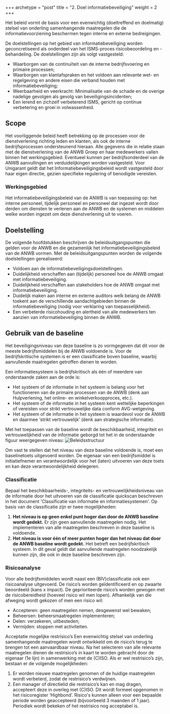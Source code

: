 +++
archetype = "post"
title = "2. Doel informatiebeveiliging"
weight = 2
+++

Het beleid vormt de basis voor een evenwichtig (doeltreffend en doelmatig) stelsel van onderling samenhangende maatregelen die de informatievoorziening beschermen tegen interne en externe bedreigingen.

De doelstellingen op het gebied van informatiebeveiliging worden geconcretiseerd als onderdeel van het ISMS-proces risicobeoordeling en -behandeling. De doelstellingen zijn als volgt vastgesteld:
* Waarborgen van de continuïteit van de interne bedrijfsvoering en primaire processen;
* Waarborgen van klantafspraken en het voldoen aan relevante wet- en regelgeving en andere eisen die verband houden met informatiebeveiliging;
* Weerbaarheid en veerkracht: Minimalisatie van de schade en de overige nadelige gevolgen als gevolg van beveiligingsincidenten;
* Een lerend en zichzelf verbeterend ISMS, gericht op continue verbetering en groei in volwassenheid.

## Scope
Het voorliggende beleid heeft betrekking op de processen voor de dienstverlening richting leden en klanten, als ook de interne bedrijfsprocessen ondersteunend hieraan. Alle gegevens die in relatie staan met de dienstverlening van de ANWB Groep en haar medewerkers vallen binnen het werkingsgebied. Eventueel kunnen per bedrijfsonderdeel van de ANWB aanvullingen en verduidelijkingen worden vastgesteld. Voor Unigarant geldt dat het Informatiebeveiligingsbeleid wordt vastgesteld door haar eigen directie, gezien specifieke regulering of benodigde vereisten.

### Werkingsgebied
Het informatiebeveiligingsbeleid van de ANWB is van toepassing op: het interne personeel, tijdelijk personeel en personeel dat ingezet wordt door derden om diensten te verlenen aan de ANWB en de systemen en middelen welke worden ingezet om deze dienstverlening uit te voeren. 

## Doelstelling
De volgende hoofdstukken beschrijven de beleidsuitgangspunten die gelden voor de ANWB en die gezamenlijk het informatiebeveiligingsbeleid van de ANWB vormen. Met de beleidsuitgangspunten worden de volgende doelstellingen gerealiseerd:
* Voldoen aan de informatiebeveiligingsdoelstellingen.
* Duidelijkheid verschaffen aan (tijdelijk) personeel hoe de ANWB omgaat met informatiebeveiliging.
* Duidelijkheid verschaffen aan stakeholders hoe de ANWB omgaat met informatiebeveiliging.
* Duidelijk maken aan interne en externe auditors welk belang de ANWB toekent aan de verschillende aandachtgebieden binnen de informatiebeveiliging (nodig voor verklaring van toepasselijkheid).
* Een verbeterde risicohouding en alertheid van alle medewerkers ten aanzien van informatiebeveiliging binnen de ANWB. 


## Gebruik van de baseline
Het beveiligingsniveau van deze baseline is zo vormgegeven dat dit voor de meeste bedrijfsmiddelen bij de ANWB voldoende is. Voor de bedrijfskritische systemen is er een classificatie boven baseline, waarbij aanvullende maatregelen getroffen dienen te worden. 

Een informatiesysteem is bedrijfskritisch als één of meerdere van onderstaande zaken aan de orde is:
* Het systeem of de informatie in het systeem is belang voor het functioneren van de primaire processen van de ANWB (denk aan Hulpverlening, het online- en winkelverkoopproces,  etc.).
* Het systeem of de informatie in het systeem kent wettelijke beperkingen of vereisten voor strikt vertrouwelijke data conform AVG-wetgeving.
* Het systeem of de informatie in het systeem is waardevol voor de ANWB en daarmee ‘strikt vertrouwelijk’ (denk aan strategische informatie).

Met het toepassen van de baseline wordt de beschikbaarheid, integriteit en vertrouwelijkheid van de informatie geborgd tot het in de onderstaande figuur weergegeven niveau:
![Beleidsstructuur](/images/baselining.jpg)

Om vast te stellen dat het niveau van deze baseline voldoende is, moet een baselinetoets uitgevoerd worden. De eigenaar van een bedrijfsmiddel is initiatiefnemer en  verantwoordelijk voor het (laten) uitvoeren van deze toets en kan deze verantwoordelijkheid delegeren. 

### Classificatie
Bepaal het beschikbaarheids-, integriteits- en vertrouwelijkheidsniveau van de informatie door het uitvoeren van de classificatie quickscan beschreven in het document 'Classificatie van informatie en informatiesystemen'. Op basis van de classificatie zijn er twee mogelijkheden: 

1.	**Het niveau is op geen enkel punt hoger dan door de ANWB baseline wordt gedekt.** Er zijn geen aanvullende maatregelen nodig. Het implementeren van alle maatregelen beschreven in deze baseline is voldoende.
2.	**Het niveau is voor één of meer punten hoger dan het niveau dat door de ANWB baseline wordt gedekt.** Het betreft een bedrijfskritisch systeem. In dit geval geldt dat aanvullende maatregelen noodzakelijk kunnen zijn, die ook in deze baseline beschreven zijn. 

### Risicoanalyse 
Voor alle bedrijfsmiddelen wordt naast een (BIV)classificatie ook een risicoanalyse uitgevoerd. De risico’s worden geïdentificeerd en op zwaarte beoordeeld (kans x impact).  De geprioriteerde risico’s worden gewogen met de risicobereidheid (hoeveel risico wil men lopen). Afhankelijk van die afweging wordt gekozen of men een risico wil:

* Accepteren: geen maatregelen nemen, desgewenst wel bewaken; 
* Beheersen: beheersmaatregelen implementeren; 
* Delen: verzekeren, uitbesteden; 
* Vermijden: stoppen met activiteiten. 

Acceptatie mogelijke restrisico’s 
Een evenwichtig stelsel van onderling samenhangende maatregelen wordt ontwikkeld om de risico’s terug te brengen tot een aanvaardbaar niveau. Na het selecteren van alle relevante maatregelen dienen de restrisico’s in kaart te worden gebracht door de eigenaar (1e lijn) in samenwerking met de (C)ISO.  Als er wel restrisico’s zijn, bestaan er de volgende mogelijkheden: 
1.	Er worden nieuwe maatregelen genomen of de huidige maatregelen wordt verbeterd, zodat de restrisico’s verdwijnen.
2.	Een manager of directielid die restrisico’s kan en mag dragen, accepteert deze in overleg met (C)ISO. Dit wordt formeel opgenomen in het risicoregister ‘Highbond’. Risico's kunnen alleen voor een bepaalde periode worden geaccepteerd (bijvoorbeeld 3 maanden of 1 jaar). Periodiek wordt bekeken of het restrisico nog acceptabel is.



